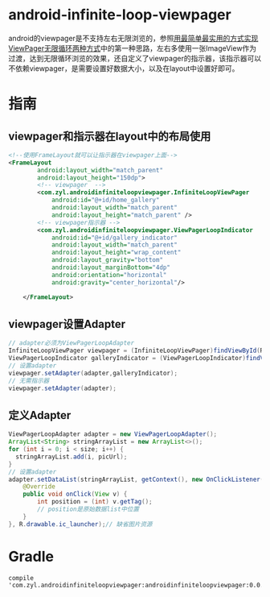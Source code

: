 # android-infinite-loop-viewpager
android的viewpager是不支持左右无限浏览的，参照[用最简单最实用的方式实现ViewPager无限循环两种方式](http://blog.csdn.net/Just_Sanpark/article/details/17436037)中的第一种思路，左右多使用一张ImageView作为过渡，达到无限循环浏览的效果，还自定义了viewpager的指示器，该指示器可以不依赖viewpager，是需要设置好数据大小，以及在layout中设置好即可。

# 指南
## viewpager和指示器在layout中的布局使用
```xml
<!--使用FrameLayout就可以让指示器在viewpager上面-->
<FrameLayout
        android:layout_width="match_parent"
        android:layout_height="150dp">
        <!-- viewpager  -->
        <com.zyl.androidinfiniteloopviewpager.InfiniteLoopViewPager
            android:id="@+id/home_gallery"
            android:layout_width="match_parent"
            android:layout_height="match_parent" />
        <!-- viewpager指示器 -->
        <com.zyl.androidinfiniteloopviewpager.ViewPagerLoopIndicator
            android:id="@+id/gallery_indicator"
            android:layout_width="match_parent"
            android:layout_height="wrap_content"
            android:layout_gravity="bottom"
            android:layout_marginBottom="4dp"
            android:orientation="horizontal"
            android:gravity="center_horizontal"/>

    </FrameLayout>
```
## viewpager设置Adapter
```java
// adapter必须为ViewPagerLoopAdapter
InfiniteLoopViewPager viewpager = (InfiniteLoopViewPager)findViewById(R.id.home_gallery);
ViewPagerLoopIndicator galleryIndicator = (ViewPagerLoopIndicator)findViewById(R.id.gallery_indicator);
// 设置adapter
viewpager.setAdapter(adapter,galleryIndicator);
// 无需指示器
viewpager.setAdapter(adapter);
```
## 定义Adapter
```java
ViewPagerLoopAdapter adapter = new ViewPagerLoopAdapter();
ArrayList<String> stringArrayList = new ArrayList<>();
for (int i = 0; i < size; i++) {
  stringArrayList.add(i, picUrl);
}
// 设置adapter
adapter.setDataList(stringArrayList, getContext(), new OnClickListener() {// 点击事件
    @Override
    public void onClick(View v) {
        int position = (int) v.getTag();
        // position是原始数据list中位置
    }
}, R.drawable.ic_launcher);// 缺省图片资源
```

# Gradle
```Gradle
compile 'com.zyl.androidinfiniteloopviewpager:androidinfiniteloopviewpager:0.0.1'
```
